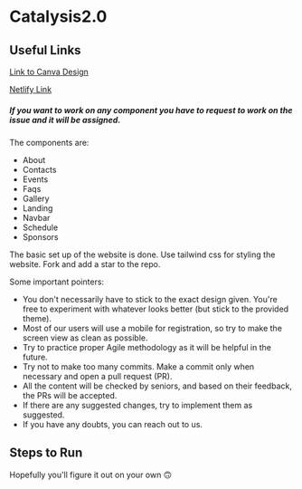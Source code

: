 # Catalysis2.0

## Useful Links
[Link to Canva Design](https://www.figma.com/file/kiUDvRCy4G9symzK6J7I8h/Catalysis-2.0-UI-DESIGN?type=design&node-id=711-2&mode=design&t=84wq7nqQR3mbJ8A1-0)

[Netlify Link](https://app.netlify.com/sites/catalysis2/configuration/general)

##### If you want to work on any component you have to request to work on the issue and it will be assigned. 
The components are:

- About
- Contacts
- Events 
- Faqs
- Gallery
- Landing
- Navbar
- Schedule
- Sponsors

The basic set up of the website is done. Use tailwind css for styling the website.
Fork and add a star to the repo.

Some important pointers:
- You don't necessarily have to stick to the exact design given. You're free to experiment with whatever looks better (but stick to the provided theme).
- Most of our users will use a mobile for registration, so try to make the screen view as clean as possible.
- Try to practice proper Agile methodology as it will be helpful in the future.
- Try not to make too many commits. Make a commit only when necessary and open a pull request (PR).
- All the content will be checked by seniors, and based on their feedback, the PRs will be accepted.
- If there are any suggested changes, try to implement them as suggested.
- If you have any doubts, you can reach out to us.


## Steps to Run
Hopefully you'll figure it out on your own 🙃